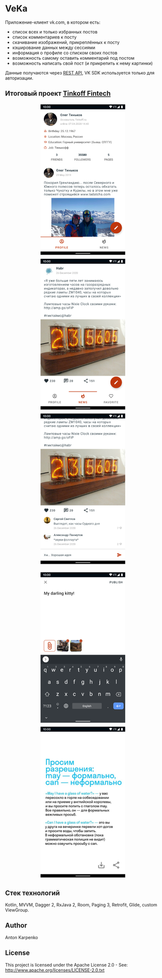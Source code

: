 # VeKa
Приложение-клиент vk.com, в котором есть:
* список всех и только избранных постов
* список комментариев к посту
* скачивание изображений, прикреплённых к посту
* кэширование данных между сессиями
* информация о профиле со списком своих постов
* возможность самому оставить комментарий под постом
* возможность написать свой пост (и прикрепить к нему картинки)

Данные получаются через [REST API](https://vk.com/dev/methods), VK SDK используется только для авторизации.

## Итоговый проект [Tinkoff Fintech](https://fintech.tinkoff.ru/)
<p align="center">
<img src="https://github.com/intulion/VeKa/blob/master/screenshots/profile.png" vspace="5" width=275>
<img src="https://github.com/intulion/VeKa/blob/master/screenshots/news.png" vspace="5" width=275>
<img src="https://github.com/intulion/VeKa/blob/master/screenshots/comments.png" vspace="5" width=275>
</p>

<p align="center">
<img src="https://github.com/intulion/VeKa/blob/master/screenshots/post.png" vspace="5" width=275>
<img src="https://github.com/intulion/VeKa/blob/master/screenshots/picture.png" vspace="5" width=275>
</p>

## Стек технологий
Kotlin, MVVM, Dagger 2, RxJava 2, Room, Paging 3, Retrofit, Glide, custom ViewGroup.

## Author
Anton Karpenko

## License
This project is licensed under the Apache License 2.0 - See: http://www.apache.org/licenses/LICENSE-2.0.txt
